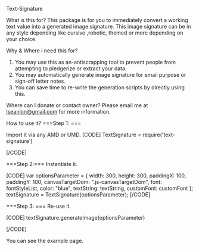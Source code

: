 Text-Signature

What is this for?
This package is for you to immediately convert a working  text value into a generated image signature.
This image signature can be in any style depending like cursive ,robotic, themed or more depending on your choice.

Why & Where i need this for?
1) You may use this as an-antiscrapping tool to prevent people from attempting to pledgerize or extract your data.
2) You may automatically generate image signature for email purpose or sign-off letter notes.
3) You can save time to re-write the generation scripts by directly using this.

Where can I donate or contact owner?
Please email me at lseanlon@gmail.com for more information. 

How to use it?
===Step 1: ===

Import it via any AMD or UMD.
[CODE]
TextSignature = require('text-signature')

[/CODE]

===Step 2:===
Instantiate it.

[CODE]
var optionsParameter = {
        width: 300,
        height: 300,
        paddingX: 100,
        paddingY: 100,
        canvasTargetDom: ".js-canvasTargetDom",
        font: fontStyleList,
        color: "blue",
        textString: textString,
        customFont: customFont
};
textSignature = TextSignature(optionsParameter);
[/CODE]

===Step 3: ===
Re-use it.

[CODE]
textSignature.generateImage(optionsParameter)

[/CODE]



You can see the example page.